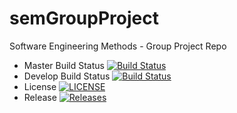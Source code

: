# semGroupProject
Software Engineering Methods - Group Project Repo
- Master Build Status [![Build Status](https://travis-ci.org/NapierSpartans/semGroupProject.svg?branch=master)](https://travis-ci.org/NapierSpartans/semGroupProject)
- Develop Build Status [![Build Status](https://travis-ci.org/NapierSpartans/semGroupProject.svg?branch=develop)](https://travis-ci.org/NapierSpartans/semGroupProject)
- License [![LICENSE](https://img.shields.io/github/license/NapierSpartans/semGroupProject.svg?style=flat-square)](https://github.com/NapierSpartans/semGroupProject/master/LICENSE)
- Release [![Releases](https://img.shields.io/github/release/NapierSpartans/semGroupProject/all.svg?style=flat-square)](https://github.com/NapierSpartans/semGroupProject/releases)
